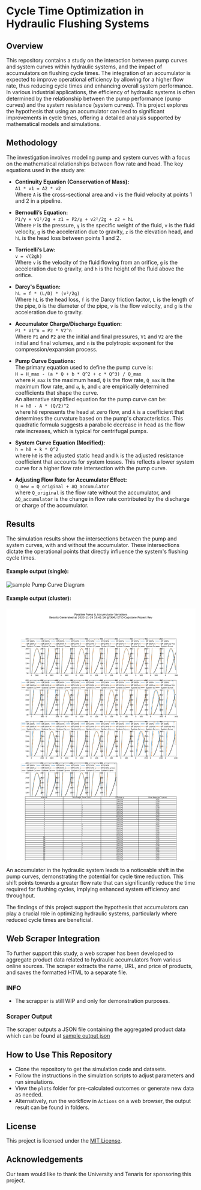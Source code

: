 # Cycle Time Optimization in Hydraulic Flushing Systems

## Overview
This repository contains a study on the interaction between pump curves and system curves within hydraulic systems, and the impact of accumulators on flushing cycle times. The integration of an accumulator is expected to improve operational efficiency by allowing for a higher flow rate, thus reducing cycle times and enhancing overall system performance.  
In various industrial applications, the efficiency of hydraulic systems is often determined by the relationship between the pump performance (pump curves) and the system resistance (system curves). This project explores the hypothesis that using an accumulator can lead to significant improvements in cycle times, offering a detailed analysis supported by mathematical models and simulations.

## Methodology
The investigation involves modeling pump and system curves with a focus on the mathematical relationships between flow rate and head. The key equations used in the study are:

- **Continuity Equation (Conservation of Mass):**  
  `A1 * v1 = A2 * v2`  
  Where `A` is the cross-sectional area and `v` is the fluid velocity at points 1 and 2 in a pipeline.

- **Bernoulli’s Equation:**  
  `P1/γ + v1²/2g + z1 = P2/γ + v2²/2g + z2 + hL`  
  Where `P` is the pressure, `γ` is the specific weight of the fluid, `v` is the fluid velocity, `g` is the acceleration due to gravity, `z` is the elevation head, and `hL` is the head loss between points 1 and 2.

- **Torricelli’s Law:**  
  `v = √(2gh)`  
  Where `v` is the velocity of the fluid flowing from an orifice, `g` is the acceleration due to gravity, and `h` is the height of the fluid above the orifice.

- **Darcy's Equation:**  
  `hL = f * (L/D) * (v²/2g)`  
  Where `hL` is the head loss, `f` is the Darcy friction factor, `L` is the length of the pipe, `D` is the diameter of the pipe, `v` is the flow velocity, and `g` is the acceleration due to gravity.

- **Accumulator Charge/Discharge Equation:**  
  `P1 * V1^n = P2 * V2^n`  
  Where `P1` and `P2` are the initial and final pressures, `V1` and `V2` are the initial and final volumes, and `n` is the polytropic exponent for the compression/expansion process.

- **Pump Curve Equations:**  
  The primary equation used to define the pump curve is:  
  `H = H_max - (a * Q + b * Q^2 + c * Q^3) / Q_max`  
  where `H_max` is the maximum head, `Q` is the flow rate, `Q_max` is the maximum flow rate, and `a`, `b`, and `c` are empirically determined coefficients that shape the curve.  
  An alternative simplified equation for the pump curve can be:  
  `H = h0 - A * (Q/2)^2`  
  where `h0` represents the head at zero flow, and `A` is a coefficient that determines the curvature based on the pump's characteristics. This quadratic formula suggests a parabolic decrease in head as the flow rate increases, which is typical for centrifugal pumps.

- **System Curve Equation (Modified):**  
  `h = h0 + k * Q^2`  
  where `h0` is the adjusted static head and `k` is the adjusted resistance coefficient that accounts for system losses. This reflects a lower system curve for a higher flow rate intersection with the pump curve.

- **Adjusting Flow Rate for Accumulator Effect:**  
  `Q_new = Q_original + ΔQ_accumulator`  
  where `Q_original` is the flow rate without the accumulator, and `ΔQ_accumulator` is the change in flow rate contributed by the discharge or charge of the accumulator.


## Results
The simulation results show the intersections between the pump and system curves, with and without the accumulator. These intersections dictate the operational points that directly influence the system's flushing cycle times.

#### Example output (single):  
![sample Pump Curve Diagram](output/plots/pump_system_Q_150_H_500_shift_20_63.png)  

#### Example output (cluster):  
![sample Pump Curve Diagram](output/plots/pump_acc_mix_variables.png)

An accumulator in the hydraulic system leads to a noticeable shift in the pump curves, demonstrating the potential for cycle time reduction. This shift points towards a greater flow rate that can significantly reduce the time required for flushing cycles, implying enhanced system efficiency and throughput.

The findings of this project support the hypothesis that accumulators can play a crucial role in optimizing hydraulic systems, particularly where reduced cycle times are beneficial.

## Web Scraper Integration
To further support this study, a web scraper has been developed to aggregate product data related to hydraulic accumulators from various online sources. The scraper extracts the name, URL, and price of products, and saves the formatted HTML to a separate file.

### INFO
- The scrapper is still WIP and only for demonstration purposes. 

### Scraper Output
The scraper outputs a JSON file containing the aggregated product data which can be found at [sample output json](web/all_products.json)

## How to Use This Repository
- Clone the repository to get the simulation code and datasets.
- Follow the instructions in the simulation scripts to adjust parameters and run simulations.
- View the `plots` folder for pre-calculated outcomes or generate new data as needed.
- Alternatively, run the workflow in `Actions` on a web browser, the output result can be found in folders.

## License
This project is licensed under the [MIT License](LICENSE).

## Acknowledgements
Our team would like to thank the University and Tenaris for sponsoring this project.
